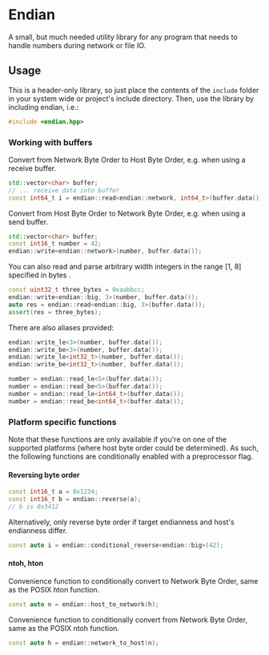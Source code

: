 # Endian

A small, but much needed utility library for any program that needs to handle numbers during network or file IO.

## Usage

This is a header-only library, so just place the contents of the `include` folder in your system wide or project's include directory. Then, use the library by including endian, i.e.:
```c++
#include <endian.hpp>
```

### Working with buffers

Convert from Network Byte Order to Host Byte Order, e.g. when using a receive buffer.
```c++
std::vector<char> buffer;
// ... receive data into buffer
const int64_t i = endian::read<endian::network, int64_t>(buffer.data());
```

Convert from Host Byte Order to Network Byte Order, e.g. when using a send buffer.
```c++
std::vector<char> buffer;
const int16_t number = 42; 
endian::write<endian::network>(number, buffer.data());
```

You can also read and parse arbitrary width integers in the range [1, 8] specified in bytes .
```c++
const uint32_t three_bytes = 0xaabbcc;
endian::write<endian::big, 3>(number, buffer.data());
auto res = endian::read<endian::big, 3>(buffer.data());
assert(res = three_bytes);
```

There are also aliases provided:
```c++
endian::write_le<3>(number, buffer.data());
endian::write_be<3>(number, buffer.data());
endian::write_le<int32_t>(number, buffer.data());
endian::write_be<int32_t>(number, buffer.data());

number = endian::read_le<5>(buffer.data());
number = endian::read_be<5>(buffer.data());
number = endian::read_le<int64_t>(buffer.data());
number = endian::read_be<int64_t>(buffer.data());
```

### Platform specific functions

Note that these functions are only available if you're on one of the supported
platforms (where host byte order could be determined). As such, the following
functions are conditionally enabled with a preprocessor flag.

#### Reversing byte order

```c++
const int16_t a = 0x1234; 
const int16_t b = endian::reverse(a);
// b is 0x3412
```

Alternatively, only reverse byte order if target endianness and host's endianness differ.
```c++
const auto i = endian::conditional_reverse<endian::big>(42);
```

#### ntoh, hton

Convenience function to conditionally convert to Network Byte Order, same as the POSIX hton function.
```c++
const auto n = endian::host_to_network(h);
```

Convenience function to conditionally convert from Network Byte Order, same as the POSIX ntoh function.
```c++
const auto h = endian::network_to_host(n);
```
